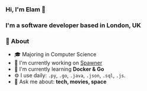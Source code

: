 ### Hi, I'm Elam 👋
### I'm a software developer based in London, UK

### 🚀 About
- 🎓 Majoring in Computer Science
- 🔭 I'm currently working on [Spawner](https://github.com/spawner)
- 🌱 I'm currently learning **Docker & Go**
- ⚙️ I use daily: `.py`, `.go`, `.java`, `.json`, `.sql`, `.js`.
- 💬 Ask me about:  **tech, movies, space**
